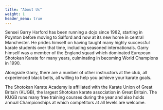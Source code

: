 ```yaml
---
title: "About Us"
weight: 1
header_menu: true
---
```


Sensei Garry Harford has been running a dojo since 1982, starting in Poynton before moving to Salford and now at its new home in central Manchester. He prides himself on having taught many highly successful karate students over that time, including seasoned internationals. Garry himself was a member of the England squad which dominated European Shotokan Karate for many years, culminating in becoming World Champions in 1990.

Alongside Garry, there are a number of other instructors at the club, all experienced black belts, all willing to help you achieve your karate goals.

The Shotokan Karate Academy is affiliated with the Karate Union of Great Britain (KUGB), the largest Shotokan karate association in Great Britain. The KUGB runs many free training courses during the year and also holds annual Championships at which competitors at all levels are welcome.
